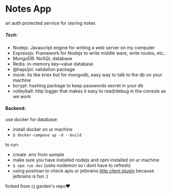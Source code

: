 # Notes App
an auth protected service for storing notes

##### Tech:
- Nodejs: Javascript engine for writing a web server on my computer
- Expressjs: Framework for Nodejs to write middle ware, write routes, etc.. 
- MongoDB: NoSQL database
- Redis: in-memory key–value database
- @hapi/joi: validation package
- monk: its like knex but for mongodb, easy way to talk to the db on your machine
- bcrypt: hashing package to keep passwords secret in your db
- volleyball: http logger that makes it easy to read/debug in the console as we work

#### Backend:
use docker for database:
- install docker on ur machine
- `$ docker-compose up -d --build`

to run:
- create .env from sample
- make sure you have installed nodejs and npm installed on ur machine
- `$ npm run dev` (uses nodemon so i dont have to refresh)
- using postman to check apis or jetbrains [http client plugin](https://www.jetbrains.com/help/idea/http-client-in-product-code-editor.html) because jetbrains is fun :)

forked from cj garden's repo❤️
